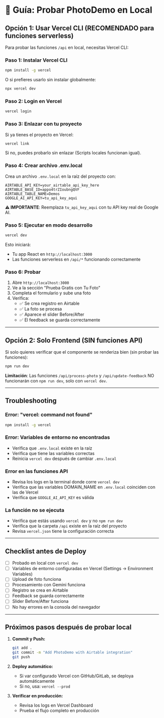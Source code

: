 # 🧪 Guía: Probar PhotoDemo en Local

## Opción 1: Usar Vercel CLI (RECOMENDADO para funciones serverless)

Para probar las funciones `/api` en local, necesitas Vercel CLI:

### Paso 1: Instalar Vercel CLI

```bash
npm install -g vercel
```

O si prefieres usarlo sin instalar globalmente:
```bash
npx vercel dev
```

### Paso 2: Login en Vercel

```bash
vercel login
```

### Paso 3: Enlazar con tu proyecto

Si ya tienes el proyecto en Vercel:
```bash
vercel link
```

Si no, puedes probarlo sin enlazar (Scripts locales funcionan igual).

### Paso 4: Crear archivo .env.local

Crea un archivo `.env.local` en la raíz del proyecto con:

```env
AIRTABLE_API_KEY=your_airtable_api_key_here
AIRTABLE_BASE_ID=appo4trZIoubngQVF
AIRTABLE_TABLE_NAME=Demos
GOOGLE_AI_API_KEY=tu_api_key_aqui
```

**⚠️ IMPORTANTE**: Reemplaza `tu_api_key_aqui` con tu API key real de Google AI.

### Paso 5: Ejecutar en modo desarrollo

```bash
vercel dev
```

Esto iniciará:
- Tu app React en `http://localhost:3000`
- Las funciones serverless en `/api/*` funcionando correctamente

### Paso 6: Probar

1. Abre `http://localhost:3000`
2. Ve a la sección "Prueba Gratis con Tu Foto"
3. Completa el formulario y sube una foto
4. Verifica:
   - ✅ Se crea registro en Airtable
   - ✅ La foto se procesa
   - ✅ Aparece el slider Before/After
   - ✅ El feedback se guarda correctamente

---

## Opción 2: Solo Frontend (SIN funciones API)

Si solo quieres verificar que el componente se renderiza bien (sin probar las funciones):

```bash
npm run dev
```

**Limitación**: Las funciones `/api/process-photo` y `/api/update-feedback` NO funcionarán con `npm run dev`, solo con `vercel dev`.

---

## Troubleshooting

### Error: "vercel: command not found"
```bash
npm install -g vercel
```

### Error: Variables de entorno no encontradas
- Verifica que `.env.local` existe en la raíz
- Verifica que tiene las variables correctas
- Reinicia `vercel dev` después de cambiar `.env.local`

### Error en las funciones API
- Revisa los logs en la terminal donde corre `vercel dev`
- Verifica que las variables DOMAIN_NAME en `.env.local` coinciden con las de Vercel
- Verifica que `GOOGLE_AI_API_KEY` es válida

### La función no se ejecuta
- Verifica que estás usando `vercel dev` y no `npm run dev`
- Verifica que la carpeta `/api` existe en la raíz del proyecto
- Revisa `vercel.json` tiene la configuración correcta

---

## Checklist antes de Deploy

- [ ] Probado en local con `vercel dev`
- [ ] Variables de entorno configuradas en Vercel (Settings → Environment Variables)
- [ ] Upload de foto funciona
- [ ] Procesamiento con Gemini funciona
- [ ] Registro se crea en Airtable
- [ ] Feedback se guarda correctamente
- [ ] Slider Before/After funciona
- [ ] No hay errores en la consola del navegador

---

## Próximos pasos después de probar local

1. **Commit y Push:**
   ```bash
   git add .
   git commit -m "Add PhotoDemo with Airtable integration"
   git push
   ```

2. **Deploy automático:**
   - Si var configurado Vercel con GitHub/GitLab, se deploya automáticamente
   - Si no, usa: `vercel --prod`

3. **Verificar en producción:**
   - Revisa los logs en Vercel Dashboard
   - Prueba el flujo completo en producción


